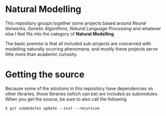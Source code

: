 # Natural Modelling


This repository groups together some projects based around _Neural Networks_, _Genetic Algorithms_, _Natural Language Processing_ and whatever else I feel fits into the category of **Natural Modelling**


The basic premise is that all included sub-projects are concerned with modelling naturally ocurring phenomena, and mostly these projects serve little more than academic curiosity.


# Getting the source

Because some of the solutions in this repository have dependencies on other libraries, those libraries (which can be) are included as submodules. When you get the source, be sure to also call the following

```
$ git submodules update --init --recursive
```